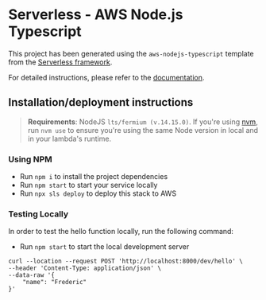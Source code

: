 # Serverless - AWS Node.js Typescript

This project has been generated using the `aws-nodejs-typescript` template from the [Serverless framework](https://www.serverless.com/).

For detailed instructions, please refer to the [documentation](https://www.serverless.com/framework/docs/providers/aws/).

## Installation/deployment instructions

> **Requirements**: NodeJS `lts/fermium (v.14.15.0)`. If you're using [nvm](https://github.com/nvm-sh/nvm), run `nvm use` to ensure you're using the same Node version in local and in your lambda's runtime.

### Using NPM

- Run `npm i` to install the project dependencies
- Run `npm start` to start your service locally
- Run `npx sls deploy` to deploy this stack to AWS

### Testing Locally

In order to test the hello function locally, run the following command:

- Run `npm start` to start the local development server

```
curl --location --request POST 'http://localhost:8000/dev/hello' \
--header 'Content-Type: application/json' \
--data-raw '{
    "name": "Frederic"
}'
```
